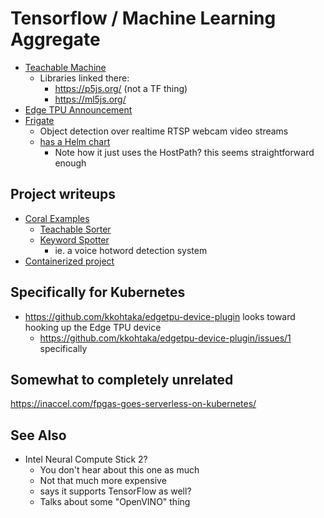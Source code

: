 # Tensorflow / Machine Learning Aggregate

- [Teachable Machine](https://teachablemachine.withgoogle.com/)
  - Libraries linked there:
    - https://p5js.org/ (not a TF thing)
    - https://ml5js.org/
- [Edge TPU Announcement](https://blog.tensorflow.org/2019/03/build-ai-that-works-offline-with-coral.html)
- [Frigate](https://github.com/blakeblackshear/frigate)
  - Object detection over realtime RTSP webcam video streams
  - [has a Helm chart](https://hub.helm.sh/charts/billimek/frigate)
    - Note how it just uses the HostPath? this seems straightforward enough

## Project writeups

- [Coral Examples](https://coral.ai/examples/)
  - [Teachable Sorter](https://coral.ai/projects/teachable-sorter/)
  - [Keyword Spotter](https://github.com/google-coral/project-keyword-spotter)
    - ie. a voice hotword detection system
- [Containerized project](https://cxlabs.sap.com/2019/10/07/containerizing-a-tensorflow-lite-edge-tpu-ml-application-with-hardware-access-on-raspbian/)

## Specifically for Kubernetes

- https://github.com/kkohtaka/edgetpu-device-plugin looks toward hooking up the Edge TPU device
  - https://github.com/kkohtaka/edgetpu-device-plugin/issues/1 specifically

## Somewhat to completely unrelated

https://inaccel.com/fpgas-goes-serverless-on-kubernetes/

## See Also

- Intel Neural Compute Stick 2?
  - You don't hear about this one as much
  - Not that much more expensive
  - says it supports TensorFlow as well?
  - Talks about some "OpenVINO" thing
